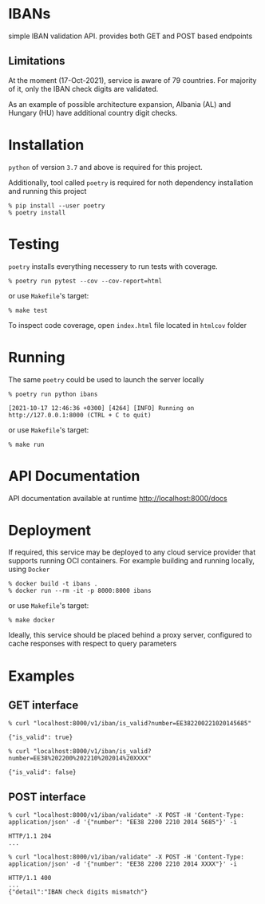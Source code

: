 # IBANs

simple IBAN validation API. provides both GET and POST based endpoints

## Limitations

At the moment (17-Oct-2021), service is aware of 79 countries. For majority of it, only the IBAN check digits are validated.

As an example of possible architecture expansion, Albania (AL) and Hungary (HU) have additional country digit checks.

# Installation
`python` of version `3.7` and above is required for this project.

Additionally, tool called `poetry` is required for noth dependency installation and running this project

```
% pip install --user poetry
% poetry install
```

# Testing

`poetry` installs everything necessery to run tests with coverage.

```
% poetry run pytest --cov --cov-report=html
```

or use `Makefile`'s target:
```
% make test
```

To inspect code coverage, open `index.html` file located in `htmlcov` folder

# Running

The same `poetry` could be used to launch the server locally
```
% poetry run python ibans

[2021-10-17 12:46:36 +0300] [4264] [INFO] Running on http://127.0.0.1:8000 (CTRL + C to quit)
```

or use `Makefile`'s target:
```
% make run
```

# API Documentation

API documentation available at runtime [http://localhost:8000/docs](http://localhost:8000/docs)

# Deployment

If required, this service may be deployed to any cloud service provider that supports running OCI containers.
For example building and running locally, using `Docker`

```
% docker build -t ibans .
% docker run --rm -it -p 8000:8000 ibans
```

or use `Makefile`'s target:
```
% make docker
```

Ideally, this service should be placed behind a proxy server, configured to cache responses
with respect to query parameters

# Examples

## GET interface
```
% curl "localhost:8000/v1/iban/is_valid?number=EE382200221020145685"

{"is_valid": true}
```

```
% curl "localhost:8000/v1/iban/is_valid?number=EE38%202200%202210%202014%20XXXX"

{"is_valid": false}
```

## POST interface

```
% curl "localhost:8000/v1/iban/validate" -X POST -H 'Content-Type: application/json' -d '{"number": "EE38 2200 2210 2014 5685"}' -i

HTTP/1.1 204
...
```

```
% curl "localhost:8000/v1/iban/validate" -X POST -H 'Content-Type: application/json' -d '{"number": "EE38 2200 2210 2014 XXXX"}' -i

HTTP/1.1 400
...
{"detail":"IBAN check digits mismatch"}
```